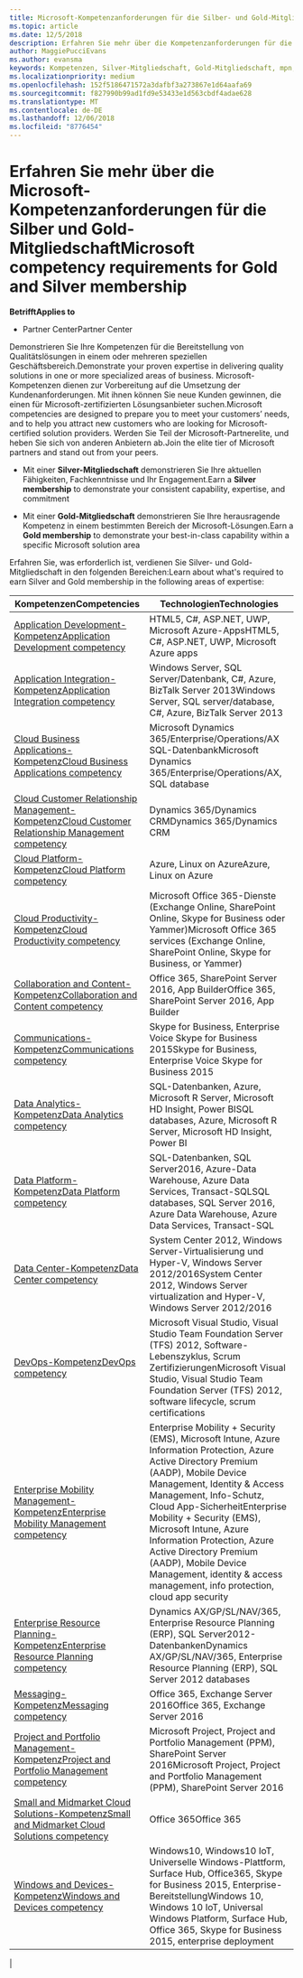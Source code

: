 ```yaml
---
title: Microsoft-Kompetenzanforderungen für die Silber- und Gold-Mitgliedschaft | Partner Center
ms.topic: article
ms.date: 12/5/2018
description: Erfahren Sie mehr über die Kompetenzanforderungen für die Mitgliedschaftsstufen Silber und Gold.
author: MaggiePucciEvans
ms.author: evansma
keywords: Kompetenzen, Silver-Mitgliedschaft, Gold-Mitgliedschaft, mpn, MAPS, Kompetenz, Microsoft Partner Network, Network Mitgliedschaft
ms.localizationpriority: medium
ms.openlocfilehash: 152f5186471572a3dafbf3a273867e1d64aafa69
ms.sourcegitcommit: f827990b99ad1fd9e53433e1d563cbdf4adae628
ms.translationtype: MT
ms.contentlocale: de-DE
ms.lasthandoff: 12/06/2018
ms.locfileid: "8776454"
---
```

# <a name="microsoft-competency-requirements-for-gold-and-silver-membership"></a><span data-ttu-id="ce80d-104">Erfahren Sie mehr über die Microsoft-Kompetenzanforderungen für die Silber und Gold-Mitgliedschaft</span><span class="sxs-lookup"><span data-stu-id="ce80d-104">Microsoft competency requirements for Gold and Silver membership</span></span>

**<span data-ttu-id="ce80d-105">Betrifft</span><span class="sxs-lookup"><span data-stu-id="ce80d-105">Applies to</span></span>**

- <span data-ttu-id="ce80d-106">Partner Center</span><span class="sxs-lookup"><span data-stu-id="ce80d-106">Partner Center</span></span>

<span data-ttu-id="ce80d-107">Demonstrieren Sie Ihre Kompetenzen für die Bereitstellung von Qualitätslösungen in einem oder mehreren speziellen Geschäftsbereich.</span><span class="sxs-lookup"><span data-stu-id="ce80d-107">Demonstrate your proven expertise in delivering quality solutions in one or more specialized areas of business.</span></span> <span data-ttu-id="ce80d-108">Microsoft-Kompetenzen dienen zur Vorbereitung auf die Umsetzung der Kundenanforderungen. Mit ihnen können Sie neue Kunden gewinnen, die einen für Microsoft-zertifizierten Lösungsanbieter suchen.</span><span class="sxs-lookup"><span data-stu-id="ce80d-108">Microsoft competencies are designed to prepare you to meet your customers’ needs, and to help you attract new customers who are looking for Microsoft-certified solution providers.</span></span> <span data-ttu-id="ce80d-109">Werden Sie Teil der Microsoft-Partnerelite, und heben Sie sich von anderen Anbietern ab.</span><span class="sxs-lookup"><span data-stu-id="ce80d-109">Join the elite tier of Microsoft partners and stand out from your peers.</span></span>

- <span data-ttu-id="ce80d-110">Mit einer **Silver-Mitgliedschaft** demonstrieren Sie Ihre aktuellen Fähigkeiten, Fachkenntnisse und Ihr Engagement.</span><span class="sxs-lookup"><span data-stu-id="ce80d-110">Earn a **Silver membership** to demonstrate your consistent capability, expertise, and commitment</span></span>

- <span data-ttu-id="ce80d-111">Mit einer **Gold-Mitgliedschaft** demonstrieren Sie Ihre herausragende Kompetenz in einem bestimmten Bereich der Microsoft-Lösungen.</span><span class="sxs-lookup"><span data-stu-id="ce80d-111">Earn a **Gold membership** to demonstrate your best-in-class capability within a specific Microsoft solution area</span></span>

<span data-ttu-id="ce80d-112">Erfahren Sie, was erforderlich ist, verdienen Sie Silver- und Gold-Mitgliedschaft in den folgenden Bereichen:</span><span class="sxs-lookup"><span data-stu-id="ce80d-112">Learn about what's required to earn Silver and Gold membership in the following areas of expertise:</span></span>

<!-- Removed the ISV competency row as per Sarah Hodge on 12/5/18 

[ISV competency](https://partner.microsoft.com/en-us/membership/isv-competency)| Azure, SQL Server 2016,  Dynamics 365, Office 365, Windows Server 2019, System Center 2016|

-->

| <span data-ttu-id="ce80d-113">Kompetenzen</span><span class="sxs-lookup"><span data-stu-id="ce80d-113">Competencies</span></span>  | <span data-ttu-id="ce80d-114">Technologien</span><span class="sxs-lookup"><span data-stu-id="ce80d-114">Technologies</span></span> |
|   ------------------   |   -------   |
| [<span data-ttu-id="ce80d-115">Application Development-Kompetenz</span><span class="sxs-lookup"><span data-stu-id="ce80d-115">Application Development competency</span></span>](https://partner.microsoft.com/membership/application-development-competency) | <span data-ttu-id="ce80d-116">HTML5, C#, ASP.NET, UWP, Microsoft Azure-Apps</span><span class="sxs-lookup"><span data-stu-id="ce80d-116">HTML5, C#, ASP.NET, UWP, Microsoft Azure apps</span></span> |
| [<span data-ttu-id="ce80d-117">Application Integration-Kompetenz</span><span class="sxs-lookup"><span data-stu-id="ce80d-117">Application Integration competency</span></span>](https://partner.microsoft.com/membership/application-integration-competency) | <span data-ttu-id="ce80d-118">Windows Server, SQL Server/Datenbank, C#, Azure, BizTalk Server 2013</span><span class="sxs-lookup"><span data-stu-id="ce80d-118">Windows Server, SQL server/database, C#, Azure, BizTalk Server 2013</span></span>|
| [<span data-ttu-id="ce80d-119">Cloud Business Applications-Kompetenz</span><span class="sxs-lookup"><span data-stu-id="ce80d-119">Cloud Business Applications competency</span></span>](https://partner.microsoft.com/membership/cloud-business-applications-competency)| <span data-ttu-id="ce80d-120">Microsoft Dynamics 365/Enterprise/Operations/AX SQL-Datenbank</span><span class="sxs-lookup"><span data-stu-id="ce80d-120">Microsoft Dynamics 365/Enterprise/Operations/AX, SQL database</span></span> |
| [<span data-ttu-id="ce80d-121">Cloud Customer Relationship Management-Kompetenz</span><span class="sxs-lookup"><span data-stu-id="ce80d-121">Cloud Customer Relationship Management competency</span></span>](https://partner.microsoft.com/membership/cloud-customer-relationship-management-competency)| <span data-ttu-id="ce80d-122">Dynamics 365/Dynamics CRM</span><span class="sxs-lookup"><span data-stu-id="ce80d-122">Dynamics 365/Dynamics CRM</span></span> |
| [<span data-ttu-id="ce80d-123">Cloud Platform-Kompetenz</span><span class="sxs-lookup"><span data-stu-id="ce80d-123">Cloud Platform competency</span></span>](https://partner.microsoft.com/membership/cloud-platform-competency)| <span data-ttu-id="ce80d-124">Azure, Linux on Azure</span><span class="sxs-lookup"><span data-stu-id="ce80d-124">Azure, Linux on Azure</span></span> |
| [<span data-ttu-id="ce80d-125">Cloud Productivity-Kompetenz</span><span class="sxs-lookup"><span data-stu-id="ce80d-125">Cloud Productivity competency</span></span>](https://partner.microsoft.com/membership/cloud-productivity-competency)| <span data-ttu-id="ce80d-126">Microsoft Office 365-Dienste (Exchange Online, SharePoint Online, Skype for Business oder Yammer)</span><span class="sxs-lookup"><span data-stu-id="ce80d-126">Microsoft Office 365 services (Exchange Online, SharePoint Online, Skype for Business, or Yammer)</span></span>|
| [<span data-ttu-id="ce80d-127">Collaboration and Content-Kompetenz</span><span class="sxs-lookup"><span data-stu-id="ce80d-127">Collaboration and Content competency</span></span>](https://partner.microsoft.com/membership/collaboration-and-content-competency)| <span data-ttu-id="ce80d-128">Office 365, SharePoint Server 2016, App Builder</span><span class="sxs-lookup"><span data-stu-id="ce80d-128">Office 365, SharePoint Server 2016, App Builder</span></span> |
| [<span data-ttu-id="ce80d-129">Communications-Kompetenz</span><span class="sxs-lookup"><span data-stu-id="ce80d-129">Communications competency</span></span>](https://partner.microsoft.com/membership/communications-competency)| <span data-ttu-id="ce80d-130">Skype for Business, Enterprise Voice Skype for Business 2015</span><span class="sxs-lookup"><span data-stu-id="ce80d-130">Skype for Business, Enterprise Voice Skype for Business 2015</span></span> |
| [<span data-ttu-id="ce80d-131">Data Analytics-Kompetenz</span><span class="sxs-lookup"><span data-stu-id="ce80d-131">Data Analytics competency</span></span>](https://partner.microsoft.com/membership/data-analytics-competency)| <span data-ttu-id="ce80d-132">SQL-Datenbanken, Azure, Microsoft R Server, Microsoft HD Insight, Power BI</span><span class="sxs-lookup"><span data-stu-id="ce80d-132">SQL databases, Azure, Microsoft R Server, Microsoft HD Insight, Power BI</span></span> |
| [<span data-ttu-id="ce80d-133">Data Platform-Kompetenz</span><span class="sxs-lookup"><span data-stu-id="ce80d-133">Data Platform competency</span></span>](https://partner.microsoft.com/membership/data-platform-competency)| <span data-ttu-id="ce80d-134">SQL-Datenbanken, SQL Server2016, Azure-Data Warehouse, Azure Data Services, Transact-SQL</span><span class="sxs-lookup"><span data-stu-id="ce80d-134">SQL databases, SQL Server 2016, Azure Data Warehouse, Azure Data Services, Transact-SQL</span></span> |
| [<span data-ttu-id="ce80d-135">Data Center-Kompetenz</span><span class="sxs-lookup"><span data-stu-id="ce80d-135">Data Center competency</span></span>](https://partner.microsoft.com/membership/datacenter-competency)| <span data-ttu-id="ce80d-136">System Center 2012, Windows Server-Virtualisierung und Hyper-V, Windows Server 2012/2016</span><span class="sxs-lookup"><span data-stu-id="ce80d-136">System Center 2012, Windows Server virtualization and Hyper-V, Windows Server 2012/2016</span></span> |
| [<span data-ttu-id="ce80d-137">DevOps-Kompetenz</span><span class="sxs-lookup"><span data-stu-id="ce80d-137">DevOps competency</span></span>](https://partner.microsoft.com/membership/devops-competency)| <span data-ttu-id="ce80d-138">Microsoft Visual Studio, Visual Studio Team Foundation Server (TFS) 2012, Software-Lebenszyklus, Scrum Zertifizierungen</span><span class="sxs-lookup"><span data-stu-id="ce80d-138">Microsoft Visual Studio, Visual Studio Team Foundation Server (TFS) 2012, software lifecycle, scrum certifications</span></span> |
| [<span data-ttu-id="ce80d-139">Enterprise Mobility Management-Kompetenz</span><span class="sxs-lookup"><span data-stu-id="ce80d-139">Enterprise Mobility Management competency</span></span>](https://partner.microsoft.com/membership/enterprise-mobility-management-competency)| <span data-ttu-id="ce80d-140">Enterprise Mobility + Security (EMS), Microsoft Intune, Azure Information Protection, Azure Active Directory Premium (AADP), Mobile Device Management, Identity & Access Management, Info-Schutz, Cloud App-Sicherheit</span><span class="sxs-lookup"><span data-stu-id="ce80d-140">Enterprise Mobility + Security (EMS), Microsoft Intune, Azure Information Protection, Azure Active Directory Premium (AADP), Mobile Device Management, identity & access management, info protection, cloud app security</span></span> |
| [<span data-ttu-id="ce80d-141">Enterprise Resource Planning-Kompetenz</span><span class="sxs-lookup"><span data-stu-id="ce80d-141">Enterprise Resource Planning competency</span></span>](https://partner.microsoft.com/membership/enterprise-resource-planning-competency)| <span data-ttu-id="ce80d-142">Dynamics AX/GP/SL/NAV/365, Enterprise Resource Planning (ERP), SQL Server2012-Datenbanken</span><span class="sxs-lookup"><span data-stu-id="ce80d-142">Dynamics AX/GP/SL/NAV/365, Enterprise Resource Planning (ERP), SQL Server 2012 databases</span></span>  |
| [<span data-ttu-id="ce80d-143">Messaging-Kompetenz</span><span class="sxs-lookup"><span data-stu-id="ce80d-143">Messaging competency</span></span>](https://partner.microsoft.com/membership/messaging-competency)| <span data-ttu-id="ce80d-144">Office 365, Exchange Server 2016</span><span class="sxs-lookup"><span data-stu-id="ce80d-144">Office 365, Exchange Server 2016</span></span> |
| [<span data-ttu-id="ce80d-145">Project and Portfolio Management-Kompetenz</span><span class="sxs-lookup"><span data-stu-id="ce80d-145">Project and Portfolio Management competency</span></span>](https://partner.microsoft.com/membership/project-portfolio-management-competency)| <span data-ttu-id="ce80d-146">Microsoft Project, Project and Portfolio Management (PPM), SharePoint Server 2016</span><span class="sxs-lookup"><span data-stu-id="ce80d-146">Microsoft Project, Project and Portfolio Management (PPM), SharePoint Server 2016</span></span>|
| [<span data-ttu-id="ce80d-147">Small and Midmarket Cloud Solutions-Kompetenz</span><span class="sxs-lookup"><span data-stu-id="ce80d-147">Small and Midmarket Cloud Solutions competency</span></span>](https://partner.microsoft.com/membership/small-midmarket-cloud-solutions-competency)| <span data-ttu-id="ce80d-148">Office 365</span><span class="sxs-lookup"><span data-stu-id="ce80d-148">Office 365</span></span> |
| [<span data-ttu-id="ce80d-149">Windows and Devices-Kompetenz</span><span class="sxs-lookup"><span data-stu-id="ce80d-149">Windows and Devices competency</span></span>](https://partner.microsoft.com/membership/windows-and-devices-competency)| <span data-ttu-id="ce80d-150">Windows10, Windows10 IoT, Universelle Windows-Plattform, Surface Hub, Office365, Skype for Business 2015, Enterprise-Bereitstellung</span><span class="sxs-lookup"><span data-stu-id="ce80d-150">Windows 10, Windows 10 IoT, Universal Windows Platform, Surface Hub, Office 365, Skype for Business 2015, enterprise deployment</span></span> |
|